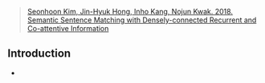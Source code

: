> [Seonhoon Kim, Jin-Hyuk Hong, Inho Kang, Nojun Kwak. 2018. Semantic Sentence Matching with Densely-connected Recurrent and Co-attentive Information](https://arxiv.org/abs/1805.11360)

## Introduction

- 

